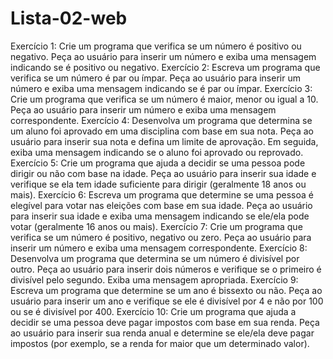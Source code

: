 # Lista-02-web

Exercício 1: Crie um programa que verifica se um número é positivo ou negativo. Peça ao
usuário para inserir um número e exiba uma mensagem indicando se é positivo ou negativo.
Exercício 2: Escreva um programa que verifica se um número é par ou ímpar. Peça ao
usuário para inserir um número e exiba uma mensagem indicando se é par ou ímpar.
Exercício 3: Crie um programa que verifica se um número é maior, menor ou igual a 10.
Peça ao usuário para inserir um número e exiba uma mensagem correspondente.
Exercício 4: Desenvolva um programa que determina se um aluno foi aprovado em uma
disciplina com base em sua nota. Peça ao usuário para inserir sua nota e defina um limite
de aprovação. Em seguida, exiba uma mensagem indicando se o aluno foi aprovado ou
reprovado.
Exercício 5: Crie um programa que ajuda a decidir se uma pessoa pode dirigir ou não com
base na idade. Peça ao usuário para inserir sua idade e verifique se ela tem idade suficiente
para dirigir (geralmente 18 anos ou mais).
Exercício 6: Escreva um programa que determine se uma pessoa é elegível para votar nas
eleições com base em sua idade. Peça ao usuário para inserir sua idade e exiba uma
mensagem indicando se ele/ela pode votar (geralmente 16 anos ou mais).
Exercício 7: Crie um programa que verifica se um número é positivo, negativo ou zero.
Peça ao usuário para inserir um número e exiba uma mensagem correspondente.
Exercício 8: Desenvolva um programa que determina se um número é divisível por outro.
Peça ao usuário para inserir dois números e verifique se o primeiro é divisível pelo segundo.
Exiba uma mensagem apropriada.
Exercício 9: Escreva um programa que determine se um ano é bissexto ou não. Peça ao
usuário para inserir um ano e verifique se ele é divisível por 4 e não por 100 ou se é
divisível por 400.
Exercício 10: Crie um programa que ajuda a decidir se uma pessoa deve pagar impostos
com base em sua renda. Peça ao usuário para inserir sua renda anual e determine se
ele/ela deve pagar impostos (por exemplo, se a renda for maior que um determinado valor).
